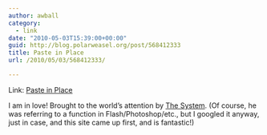 ```yaml
---
author: awball
category:
  - link
date: "2010-05-03T15:39:00+00:00"
guid: http://blog.polarweasel.org/post/568412333
title: Paste in Place
url: /2010/05/03/568412333/

---
```

Link: [Paste in Place](http://www.pasteinplace.com/)

I am in love! Brought to the world’s attention by [The System](http://www.notquitewrong.com/rosscottinc/2010/05/03/the-system-366-love-in-place/ "The System 366: Love in Place"). (Of course, he was referring to a function in Flash/Photoshop/etc., but I googled it anyway, just in case, and this site came up first, and is fantastic!)
